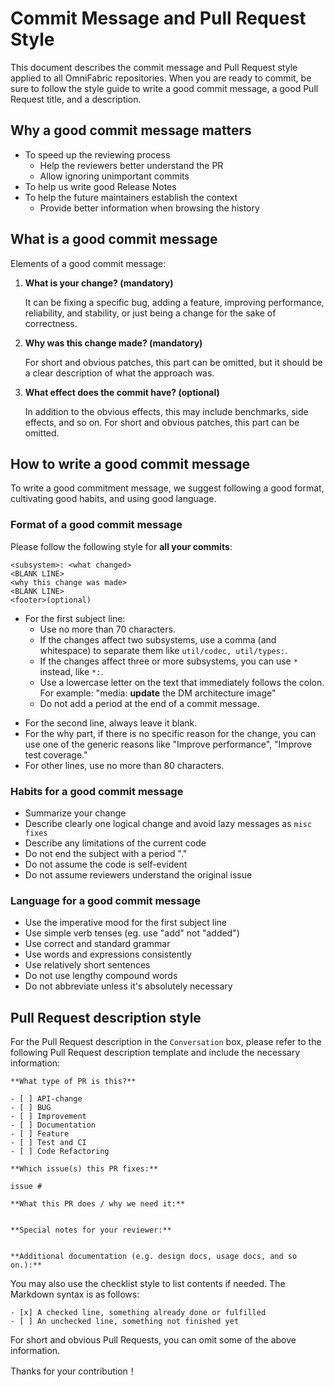 # Commit Message and Pull Request Style

This document describes the commit message and Pull Request style applied to all OmniFabric repositories. When you are ready to commit, be sure to follow the style guide to write a good commit message, a good Pull Request title, and a description.

## Why a good commit message matters

- To speed up the reviewing process
    - Help the reviewers better understand the PR
    - Allow ignoring unimportant commits
- To help us write good Release Notes
- To help the future maintainers establish the context
    - Provide better information when browsing the history

## What is a good commit message

Elements of a good commit message:

1. **What is your change? (mandatory)**

    It can be fixing a specific bug, adding a feature, improving performance, reliability, and stability, or just being a change for the sake of correctness.

2. **Why was this change made? (mandatory)**

    For short and obvious patches, this part can be omitted, but it should be a clear description of what the approach was.

3. **What effect does the commit have? (optional)**

    In addition to the obvious effects, this may include benchmarks, side effects, and so on. For short and obvious patches, this part can be omitted.

## How to write a good commit message

To write a good commitment message, we suggest following a good format, cultivating good habits, and using good language.

### Format of a good commit message

Please follow the following style for **all your commits**:

```
<subsystem>: <what changed>
<BLANK LINE>
<why this change was made>
<BLANK LINE>
<footer>(optional)
```

+ For the first subject line:
    - Use no more than 70 characters.
    - If the changes affect two subsystems, use a comma (and whitespace) to separate them like `util/codec, util/types:`.
    - If the changes affect three or more subsystems, you can use `*` instead, like `*:`.
    - Use a lowercase letter on the text that immediately follows the colon. For example: "media: **update** the DM architecture image"
    - Do not add a period at the end of a commit message.

- For the second line, always leave it blank.
- For the why part, if there is no specific reason for the change, you can use one of the generic reasons like "Improve performance", "Improve test coverage."
- For other lines, use no more than 80 characters.

### Habits for a good commit message

- Summarize your change
- Describe clearly one logical change and avoid lazy messages as `misc fixes`
- Describe any limitations of the current code
- Do not end the subject with a period "."
- Do not assume the code is self-evident
- Do not assume reviewers understand the original issue

### Language for a good commit message

- Use the imperative mood for the first subject line
- Use simple verb tenses (eg. use "add" not "added")
- Use correct and standard grammar
- Use words and expressions consistently
- Use relatively short sentences
- Do not use lengthy compound words
- Do not abbreviate unless it's absolutely necessary

## Pull Request description style

For the Pull Request description in the `Conversation` box, please refer to the following Pull Request description template and include the necessary information:

```
**What type of PR is this?**

- [ ] API-change
- [ ] BUG
- [ ] Improvement
- [ ] Documentation
- [ ] Feature
- [ ] Test and CI
- [ ] Code Refactoring

**Which issue(s) this PR fixes:**

issue #

**What this PR does / why we need it:**


**Special notes for your reviewer:**


**Additional documentation (e.g. design docs, usage docs, and so on.):**

```

You may also use the checklist style to list contents if needed. The Markdown syntax is as follows:

```
- [x] A checked line, something already done or fulfilled
- [ ] An unchecked line, something not finished yet
```

For short and obvious Pull Requests, you can omit some of the above information.

Thanks for your contribution！
